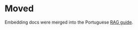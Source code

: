 # Moved

Embedding docs were merged into the Portuguese [RAG guide](../../pt-BR/developer-guide/rag.md).
